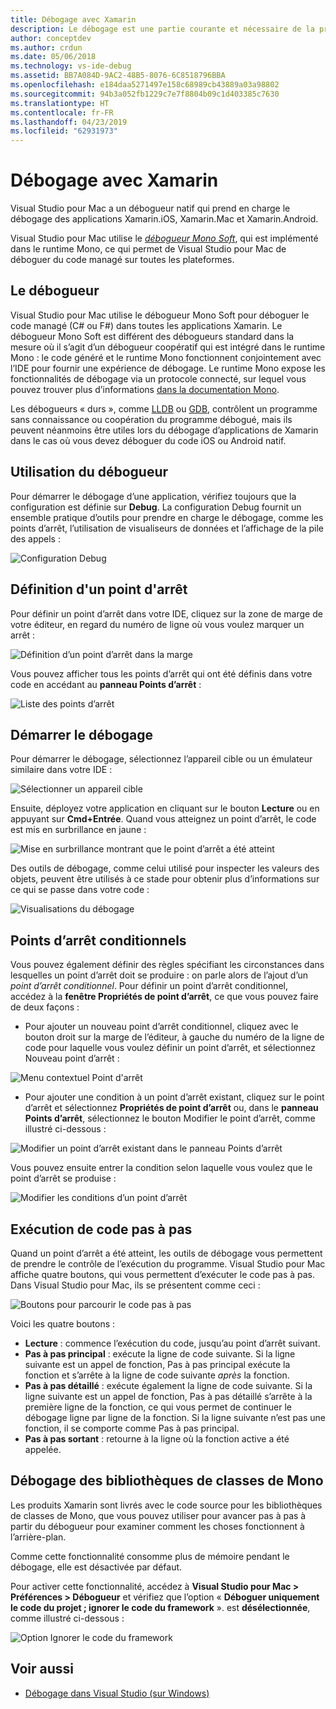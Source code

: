 ```yaml
---
title: Débogage avec Xamarin
description: Le débogage est une partie courante et nécessaire de la programmation. Étant un IDE arrivé à maturité, Visual Studio pour Mac contient une suite complète de fonctionnalités facilitant le débogage. Du débogage sans échec à la visualisation des données, cet article explique comment utiliser tout le potentiel du débogage dans Visual Studio pour Mac.
author: conceptdev
ms.author: crdun
ms.date: 05/06/2018
ms.technology: vs-ide-debug
ms.assetid: BB7A084D-9AC2-48B5-8076-6C8518796BBA
ms.openlocfilehash: e184daa5271497e158c68989cb43889a03a98802
ms.sourcegitcommit: 94b3a052fb1229c7e7f8804b09c1d403385c7630
ms.translationtype: HT
ms.contentlocale: fr-FR
ms.lasthandoff: 04/23/2019
ms.locfileid: "62931973"
---
```

# <a name="debugging-with-xamarin"></a>Débogage avec Xamarin

Visual Studio pour Mac a un débogueur natif qui prend en charge le débogage des applications Xamarin.iOS, Xamarin.Mac et Xamarin.Android.

Visual Studio pour Mac utilise le [*débogueur Mono Soft*](http://www.mono-project.com/docs/advanced/runtime/docs/soft-debugger/), qui est implémenté dans le runtime Mono, ce qui permet de Visual Studio pour Mac de déboguer du code managé sur toutes les plateformes.

## <a name="the-debugger"></a>Le débogueur

Visual Studio pour Mac utilise le débogueur Mono Soft pour déboguer le code managé (C# ou F#) dans toutes les applications Xamarin. Le débogueur Mono Soft est différent des débogueurs standard dans la mesure où il s’agit d’un débogueur coopératif qui est intégré dans le runtime Mono : le code généré et le runtime Mono fonctionnent conjointement avec l’IDE pour fournir une expérience de débogage. Le runtime Mono expose les fonctionnalités de débogage via un protocole connecté, sur lequel vous pouvez trouver plus d’informations [dans la documentation Mono](http://www.mono-project.com/docs/advanced/runtime/docs/soft-debugger-wire-format/).

Les débogueurs « durs », comme [LLDB]( http://lldb.llvm.org/index.html) ou [GDB]( https://www.gnu.org/software/gdb/), contrôlent un programme sans connaissance ou coopération du programme débogué, mais ils peuvent néanmoins être utiles lors du débogage d’applications de Xamarin dans le cas où vous devez déboguer du code iOS ou Android natif.

## <a name="using-the-debugger"></a>Utilisation du débogueur

Pour démarrer le débogage d’une application, vérifiez toujours que la configuration est définie sur **Debug**. La configuration Debug fournit un ensemble pratique d’outils pour prendre en charge le débogage, comme les points d’arrêt, l’utilisation de visualiseurs de données et l’affichage de la pile des appels :

![Configuration Debug](media/debugging-image_0.png)

## <a name="setting-a-breakpoint"></a>Définition d'un point d'arrêt

Pour définir un point d’arrêt dans votre IDE, cliquez sur la zone de marge de votre éditeur, en regard du numéro de ligne où vous voulez marquer un arrêt :

![Définition d’un point d’arrêt dans la marge](media/debugging-image0.png)

Vous pouvez afficher tous les points d’arrêt qui ont été définis dans votre code en accédant au **panneau Points d’arrêt** :

![Liste des points d’arrêt](media/debugging-image0a.png)

## <a name="start-debugging"></a>Démarrer le débogage

Pour démarrer le débogage, sélectionnez l’appareil cible ou un émulateur similaire dans votre IDE :

![Sélectionner un appareil cible](media/debugging-image1.png)

Ensuite, déployez votre application en cliquant sur le bouton **Lecture** ou en appuyant sur **Cmd+Entrée**. Quand vous atteignez un point d’arrêt, le code est mis en surbrillance en jaune :

![Mise en surbrillance montrant que le point d’arrêt a été atteint](media/debugging-image2.png)

Des outils de débogage, comme celui utilisé pour inspecter les valeurs des objets, peuvent être utilisés à ce stade pour obtenir plus d’informations sur ce qui se passe dans votre code :

![Visualisations du débogage](media/debugging-image3.png)

## <a name="conditional-breakpoints"></a>Points d’arrêt conditionnels

Vous pouvez également définir des règles spécifiant les circonstances dans lesquelles un point d’arrêt doit se produire : on parle alors de l’ajout d’un *point d’arrêt conditionnel*. Pour définir un point d’arrêt conditionnel, accédez à la **fenêtre Propriétés de point d’arrêt**, ce que vous pouvez faire de deux façons :

* Pour ajouter un nouveau point d’arrêt conditionnel, cliquez avec le bouton droit sur la marge de l’éditeur, à gauche du numéro de la ligne de code pour laquelle vous voulez définir un point d’arrêt, et sélectionnez Nouveau point d’arrêt :

 ![Menu contextuel Point d'arrêt](media/debugging-image4.png)

* Pour ajouter une condition à un point d’arrêt existant, cliquez sur le point d’arrêt et sélectionnez **Propriétés de point d’arrêt** ou, dans le **panneau Points d’arrêt**, sélectionnez le bouton Modifier le point d’arrêt, comme illustré ci-dessous :

 ![Modifier un point d’arrêt existant dans le panneau Points d’arrêt](media/debugging-image5.png)

Vous pouvez ensuite entrer la condition selon laquelle vous voulez que le point d’arrêt se produise :

 ![Modifier les conditions d’un point d’arrêt](media/debugging-image6.png)

## <a name="stepping-through-code"></a>Exécution de code pas à pas

Quand un point d’arrêt a été atteint, les outils de débogage vous permettent de prendre le contrôle de l’exécution du programme. Visual Studio pour Mac affiche quatre boutons, qui vous permettent d’exécuter le code pas à pas. Dans Visual Studio pour Mac, ils se présentent comme ceci :

 ![Boutons pour parcourir le code pas à pas](media/debugging-image7.png)

Voici les quatre boutons :

* **Lecture** : commence l’exécution du code, jusqu’au point d’arrêt suivant.
* **Pas à pas principal** : exécute la ligne de code suivante. Si la ligne suivante est un appel de fonction, Pas à pas principal exécute la fonction et s’arrête à la ligne de code suivante *après* la fonction.
* **Pas à pas détaillé** : exécute également la ligne de code suivante. Si la ligne suivante est un appel de fonction, Pas à pas détaillé s’arrête à la première ligne de la fonction, ce qui vous permet de continuer le débogage ligne par ligne de la fonction. Si la ligne suivante n’est pas une fonction, il se comporte comme Pas à pas principal.
* **Pas à pas sortant** : retourne à la ligne où la fonction active a été appelée.

## <a name="debugging-monos-class-libraries"></a>Débogage des bibliothèques de classes de Mono

Les produits Xamarin sont livrés avec le code source pour les bibliothèques de classes de Mono, que vous pouvez utiliser pour avancer pas à pas à partir du débogueur pour examiner comment les choses fonctionnent à l’arrière-plan.

Comme cette fonctionnalité consomme plus de mémoire pendant le débogage, elle est désactivée par défaut.

Pour activer cette fonctionnalité, accédez à **Visual Studio pour Mac > Préférences > Débogueur** et vérifiez que l’option « **Déboguer uniquement le code du projet ; ignorer le code du framework** ». est **désélectionnée**, comme illustré ci-dessous :

![Option Ignorer le code du framework](media/debugging-image8.png)

## <a name="see-also"></a>Voir aussi

- [Débogage dans Visual Studio (sur Windows)](/visualstudio/debugger/)